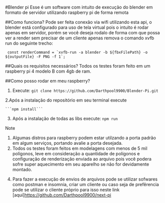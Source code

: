#Blender pi
Esse é um software com intuito de execução do blender em formato de servidor utilizando raspberry pi de forma remota

##Como funciona?
Pode ser feita conexão via wifi utilizando esta api, o blender está configurado para uso de tela virtual pois o intuito é rodar apenas em servidor, porém se você deseja rodalo de forma com que possa ver a render sem precisar de um cliente apenas remova o comando xvfb run do seguinte trecho:

```  const renderCommand = `xvfb-run -a blender -b ${fbxFilePath} -o ${outputFile} -F PNG -f 1`; ```

##Quais os requisitos necessários?
Todos os testes foram feito em um raspberry pi 4 modelo B com 4gb de ram.

##Como posso rodar em meu raspberry?

1. Execute:
	```git clone https://github.com/Darthpool9900/Blender-Pi.git```

2.Após a instalação do repositório em seu terminal execute 

	```npm install```

3. Após a instalação de todas as libs execute:
	```npm run```

>[!NOTE]
>1. Algumas distros para raspberry podem estar utilzando a porta padrão em algum serviços, portando avalie a porta desejada.
>2. Todos os testes foram feitos em modelagens com menos de 5 mil polígonos, leve em consideração a quantidade de polígonos e configuração de renderização enviada ao arquivo pois você podera sofre super aquecimento em seu aparelho se não for devidamente montado.

4. Para fazer a execução de envios de arquivos pode se utilizar sofwares como postman e insomnia, criar um cliente ou caso seja de prefêrencia pode se utilizar o cliente próprio para isso neste link [aqui]https://github.com/Darthpool9900/next-pi
